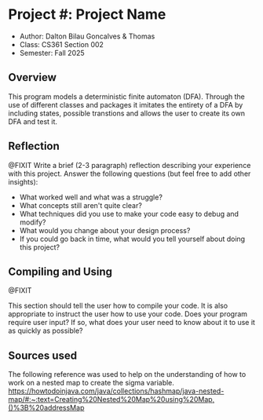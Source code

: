 # Project #: Project Name

* Author: Dalton Bilau Goncalves & Thomas
* Class: CS361 Section 002
* Semester: Fall 2025

## Overview

This program models a deterministic finite automaton (DFA).
Through the use of different classes and packages it imitates
the entirety of a DFA by including states, possible transtions
and allows the user to create its own DFA and test it.

## Reflection

@FIXIT
Write a brief (2-3 paragraph) reflection describing your experience with this 
project. Answer the following questions (but feel free to add other insights): 
- What worked well and what was a struggle?
- What concepts still aren't quite clear?
- What techniques did you use to make your code easy to debug and modify?
- What would you change about your design process?
- If you could go back in time, what would you tell yourself about doing this project?

## Compiling and Using 
@FIXIT

This section should tell the user how to compile your code.  It is
also appropriate to instruct the user how to use your code. Does your
program require user input? If so, what does your user need to know
about it to use it as quickly as possible?

## Sources used

The following reference was used to help on the understanding of
how to work on a nested map to create the sigma variable.
https://howtodoinjava.com/java/collections/hashmap/java-nested-map/#:~:text=Creating%20Nested%20Map%20using%20Map,()%3B%20addressMap